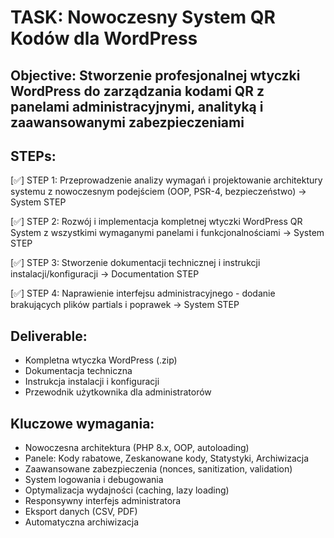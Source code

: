 # TASK: Nowoczesny System QR Kodów dla WordPress

## Objective: Stworzenie profesjonalnej wtyczki WordPress do zarządzania kodami QR z panelami administracyjnymi, analityką i zaawansowanymi zabezpieczeniami

## STEPs:

[✅] STEP 1: Przeprowadzenie analizy wymagań i projektowanie architektury systemu z nowoczesnym podejściem (OOP, PSR-4, bezpieczeństwo) → System STEP

[✅] STEP 2: Rozwój i implementacja kompletnej wtyczki WordPress QR System z wszystkimi wymaganymi panelami i funkcjonalnościami → System STEP

[✅] STEP 3: Stworzenie dokumentacji technicznej i instrukcji instalacji/konfiguracji → Documentation STEP

[✅] STEP 4: Naprawienie interfejsu administracyjnego - dodanie brakujących plików partials i poprawek → System STEP

## Deliverable: 
- Kompletna wtyczka WordPress (.zip)
- Dokumentacja techniczna
- Instrukcja instalacji i konfiguracji
- Przewodnik użytkownika dla administratorów

## Kluczowe wymagania:
- Nowoczesna architektura (PHP 8.x, OOP, autoloading)
- Panele: Kody rabatowe, Zeskanowane kody, Statystyki, Archiwizacja
- Zaawansowane zabezpieczenia (nonces, sanitization, validation)
- System logowania i debugowania
- Optymalizacja wydajności (caching, lazy loading)
- Responsywny interfejs administratora
- Eksport danych (CSV, PDF)
- Automatyczna archiwizacja